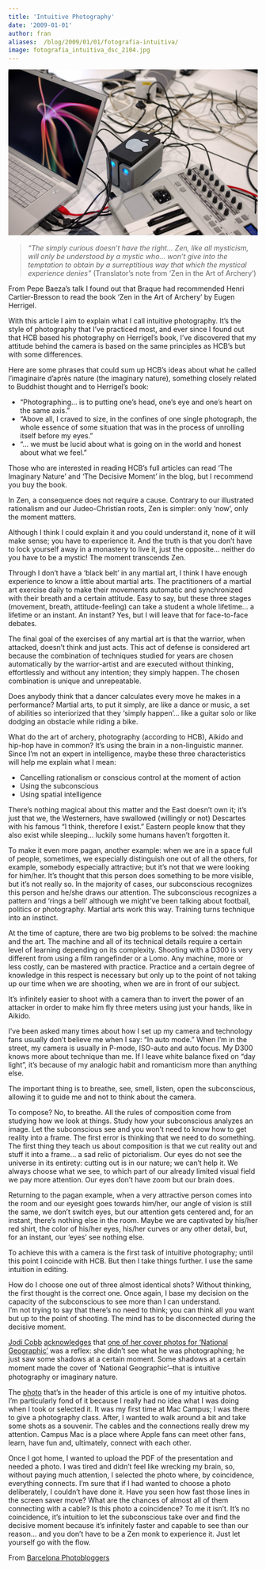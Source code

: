 ```yaml
---
title: 'Intuitive Photography'
date: '2009-01-01'
author: fran
aliases:  /blog/2009/01/01/fotografia-intuitiva/
image: fotografia_intuitiva_dsc_2104.jpg
---
```


![fotografia_intuitiva_dsc_2104.jpg](fotografia_intuitiva_dsc_2104.jpg)

> _“The simply curious doesn’t have the right… Zen, like all mysticism, will only be understood by a mystic who… won’t give into the temptation to obtain by a surreptitious way that which the mystical experience denies”_ (Translator’s note from ‘Zen in the Art of Archery’)

From Pepe Baeza’s talk I found out that Braque had recommended Henri Cartier-Bresson to read the book ‘Zen in the Art of Archery’ by Eugen Herrigel.

With this article I aim to explain what I call intuitive photography. It’s the style of photography that I’ve practiced most, and ever since I found out that HCB based his photography on Herrigel’s book, I’ve discovered that my attitude behind the camera is based on the same principles as HCB’s but with some differences.

Here are some phrases that could sum up HCB’s ideas about what he called l’imaginaire d’après nature (the imaginary nature), something closely related to Buddhist thought and to Herrigel’s book:

-   “Photographing… is to putting one’s head, one’s eye and one’s heart on the same axis.”
-   “Above all, I craved to size, in the confines of one single photograph, the whole essence of some situation that was in the process of unrolling itself before my eyes.”
-   “… we must be lucid about what is going on in the world and honest about what we feel.”

Those who are interested in reading HCB’s full articles can read ‘The Imaginary Nature’ and ‘The Decisive Moment’ in the blog, but I recommend you buy the book.

In Zen, a consequence does not require a cause. Contrary to our illustrated rationalism and our Judeo-Christian roots, Zen is simpler: only ‘now’, only the moment matters.

Although I think I could explain it and you could understand it, none of it will make sense; you have to experience it. And the truth is that you don’t have to lock yourself away in a monastery to live it, just the opposite… neither do you have to be a mystic! The moment transcends Zen.

Through I don’t have a ‘black belt’ in any martial art, I think I have enough experience to know a little about martial arts. The practitioners of a martial art exercise daily to make their movements automatic and synchronized with their breath and a certain attitude. Easy to say, but these three stages (movement, breath, attitude-feeling) can take a student a whole lifetime… a lifetime or an instant. An instant? Yes, but I will leave that for face-to-face debates.

The final goal of the exercises of any martial art is that the warrior, when attacked, doesn’t think and just acts. This act of defense is considered art because the combination of techniques studied for years are chosen automatically by the warrior-artist and are executed without thinking, effortlessly and without any intention; they simply happen. The chosen combination is unique and unrepeatable.

Does anybody think that a dancer calculates every move he makes in a performance? Martial arts, to put it simply, are like a dance or music, a set of abilities so interiorized that they ‘simply happen’… like a guitar solo or like dodging an obstacle while riding a bike.

What do the art of archery, photography (according to HCB), Aikido and hip-hop have in common? It’s using the brain in a non-linguistic manner. Since I’m not an expert in intelligence, maybe these three characteristics will help me explain what I mean:

-   Cancelling rationalism or conscious control at the moment of action
-   Using the subconscious
-   Using spatial intelligence

There’s nothing magical about this matter and the East doesn’t own it; it’s just that we, the Westerners, have swallowed (willingly or not) Descartes with his famous “I think, therefore I exist.” Eastern people know that they also exist while sleeping… luckily some humans haven’t forgotten it.

To make it even more pagan, another example: when we are in a space full of people, sometimes, we especially distinguish one out of all the others, for example, somebody especially attractive; but it’s not that we were looking for him/her. It’s thought that this person does something to be more visible, but it’s not really so. In the majority of cases, our subconscious recognizes this person and he/she draws our attention. The subconscious recognizes a pattern and ‘rings a bell’ although we might’ve been talking about football, politics or photography. Martial arts work this way. Training turns technique into an instinct.

At the time of capture, there are two big problems to be solved: the machine and the art. The machine and all of its technical details require a certain level of learning depending on its complexity. Shooting with a D300 is very different from using a film rangefinder or a Lomo. Any machine, more or less costly, can be mastered with practice. Practice and a certain degree of knowledge in this respect is necessary but only up to the point of not taking up our time when we are shooting, when we are in front of our subject.

It’s infinitely easier to shoot with a camera than to invert the power of an attacker in order to make him fly three meters using just your hands, like in Aikido.

I’ve been asked many times about how I set up my camera and technology fans usually don’t believe me when I say: “In auto mode.” When I’m in the street, my camera is usually in P-mode, ISO-auto and auto focus. My D300 knows more about technique than me. If I leave white balance fixed on “day light”, it’s because of my analogic habit and romanticism more than anything else.

The important thing is to breathe, see, smell, listen, open the subconscious, allowing it to guide me and not to think about the camera.

To compose? No, to breathe. All the rules of composition come from studying how we look at things. Study how your subconscious analyzes an image. Let the subconscious see and you won’t need to know how to get reality into a frame. The first error is thinking that we need to do something. The first thing they teach us about composition is that we cut reality out and stuff it into a frame… a sad relic of pictorialism. Our eyes do not see the universe in its entirety: cutting out is in our nature; we can’t help it. We always choose what we see, to which part of our already limited visual field we pay more attention. Our eyes don’t have zoom but our brain does.

Returning to the pagan example, when a very attractive person comes into the room and our eyesight goes towards him/her, our angle of vision is still the same, we don’t switch eyes, but our attention gets centered and, for an instant, there’s nothing else in the room. Maybe we are captivated by his/her red shirt, the color of his/her eyes, his/her curves or any other detail, but, for an instant, our ‘eyes’ see nothing else.

To achieve this with a camera is the first task of intuitive photography; until this point I coincide with HCB. But then I take things further. I use the same intuition in editing.

How do I choose one out of three almost identical shots? Without thinking, the first thought is the correct one. Once again, I base my decision on the capacity of the subconscious to see more than I can understand.  
I’m not trying to say that there’s no need to think; you can think all you want but up to the point of shooting. The mind has to be disconnected during the decisive moment.

[Jodi Cobb](http://photography.nationalgeographic.com/photography/photographers/photographer-jodi-cobb.html) [acknowledges](http://www.amazon.com/National-Geographics-Photographers-Keith-David/dp/0792299957) that [one of her cover photos for ‘National Geographic’](http://travel.nationalgeographic.com/travel/countries/women-saudi-arabia-photos/#/saudiarabia-veiled-woman_3140_600x450.jpg) was a reflex: she didn’t see what he was photographing; he just saw some shadows at a certain moment. Some shadows at a certain moment made the cover of ‘National Geographic’ ̶ that is intuitive photography or imaginary nature.

The [photo](http://justpictures.es/photo/1394/) that’s in the header of this article is one of my intuitive photos. I’m particularly fond of it because I really had no idea what I was doing when I took or selected it. It was my first time at Mac Campus; I was there to give a photography class. After, I wanted to walk around a bit and take some shots as a souvenir. The cables and the connections really drew my attention. Campus Mac is a place where Apple fans can meet other fans, learn, have fun and, ultimately, connect with each other.

Once I got home, I wanted to upload the PDF of the presentation and needed a photo. I was tired and didn’t feel like wrecking my brain, so, without paying much attention, I selected the photo where, by coincidence, everything connects. I’m sure that if I had wanted to choose a photo deliberately, I couldn’t have done it. Have you seen how fast those lines in the screen saver move? What are the chances of almost all of them connecting with a cable? Is this photo a coincidence? To me it isn’t. It’s no coincidence, it’s intuition to let the subconscious take over and find the decisive moment because it’s infinitely faster and capable to see than our reason… and you don’t have to be a Zen monk to experience it. Just let yourself go with the flow.

From [Barcelona Photobloggers](http://barcelonaphotobloggers.org/2009/01/01/fotografia-intuitiva/)